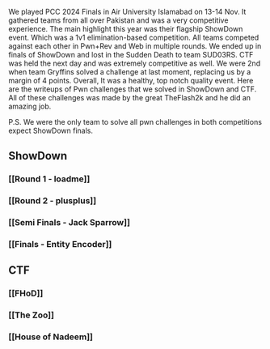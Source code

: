 We played PCC 2024 Finals in Air University Islamabad on 13-14 Nov. It gathered teams from all over Pakistan and was a very competitive experience. The main highlight this year was their flagship ShowDown event. Which was a 1v1 elimination-based competition. All teams competed against each other in Pwn+Rev and Web in multiple rounds. We ended up in finals of ShowDown and lost in the Sudden Death to team SUD03RS. CTF was held the next day and was extremely competitive as well. We were 2nd when team Gryffins solved a challenge at last moment, replacing us by a margin of 4 points. Overall, It was a healthy, top notch quality event. Here are the writeups of Pwn challenges that we solved in ShowDown and CTF. All of these challenges was made by the great TheFlash2k and he did an amazing job.

P.S. We were the only team to solve all pwn challenges in both competitions expect ShowDown finals.

## ShowDown

### [[Round 1 - loadme]]
### [[Round 2 - plusplus]]
### [[Semi Finals - Jack Sparrow]]

### [[Finals - Entity Encoder]]

## CTF
### [[FHoD]]
### [[The Zoo]]
### [[House of Nadeem]]